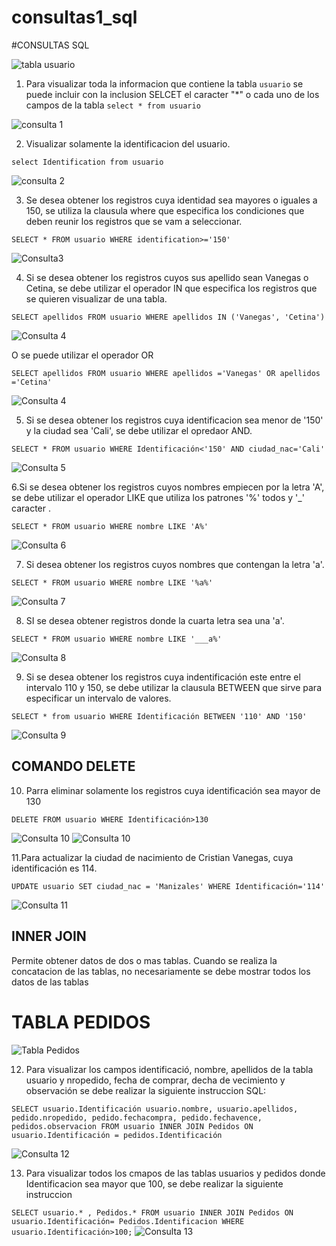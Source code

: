 # consultas1_sql

#CONSULTAS SQL

![tabla usuario](img/img1.png "tabla usuario")

1. Para visualizar toda la informacion que contiene la tabla `usuario` se puede incluir con la inclusion SELCET el caracter "*" o cada uno de los campos de la tabla
`select * from usuario`

![](img/img1.png "consulta 1")

2. Visualizar solamente la identificacion del usuario.

`select Identification from usuario`

![](img/img2.png "consulta 2")

3. Se desea obtener los registros cuya identidad sea mayores o iguales a 150, se utiliza la clausula where que especifica los condiciones que deben reunir los registros que se vam a seleccionar.

`SELECT * FROM usuario WHERE identification>='150'`

![Consulta3](img/img3.png "consulta 3 ")

4. Si se desea obtener los registros cuyos sus apellido sean Vanegas o Cetina, se debe utilizar el operador IN que especifica los registros que se quieren visualizar de una tabla.

`SELECT apellidos FROM usuario WHERE apellidos IN ('Vanegas', 'Cetina')`

![Consulta 4](img/img4.png "consulta 4 ")

O se puede utilizar el operador OR

`SELECT apellidos FROM usuario WHERE apellidos ='Vanegas' OR apellidos ='Cetina'`

![Consulta 4](img/img4.2.png "consulta 4 pero con OR")

5. Si se desea obtener los registros cuya identificacion sea menor de '150'  y la ciudad sea 'Cali', se debe utilizar el opredaor AND.

`SELECT * FROM usuario WHERE Identificación<'150' AND ciudad_nac='Cali'`

![Consulta 5](img/img5.png "consulta 5")

6.Si se desea obtener los registros cuyos nombres empiecen por la letra 'A', se debe utilizar el operador LIKE que utiliza los patrones '%' todos y '_' caracter .

`SELECT * FROM usuario WHERE nombre LIKE 'A%'`

![Consulta 6](img/img6.png "consulta 6")

7. Si desea obtener los registros cuyos nombres que contengan la letra 'a'.

`SELECT * FROM usuario WHERE nombre LIKE '%a%'`

![Consulta 7](img/img7.png "consulta 7")

8. SI se desea obtener registros donde la cuarta letra sea una 'a'.


`SELECT * FROM usuario WHERE nombre LIKE '___a%'`

![Consulta 8](img/img8.png "consulta 8")

9. Si se desea obtener los registros cuya indentificación este entre el intervalo 110 y 150, se debe utilizar la clausula BETWEEN que sirve para especificar un intervalo de valores.

`SELECT * from usuario WHERE Identificación BETWEEN '110' AND '150'`

![Consulta 9](img/img9.png "consulta 9")


## COMANDO DELETE

10. Parra eliminar solamente los registros cuya identificación sea mayor de 130

`DELETE FROM usuario WHERE Identificación>130 `


![Consulta 10](img/img10.png "consulta 10")
![Consulta 10](img/img10.2.png "consulta 10")


11.Para actualizar la ciudad de nacimiento de Cristian Vanegas, cuya identificación es 114.

`UPDATE usuario SET ciudad_nac = 'Manizales' WHERE Identificación='114'`

![Consulta 11](img/img11.png "consulta 11")


## INNER JOIN 

Permite obtener datos de dos o mas tablas. Cuando se realiza la concatacion de las tablas, no necesariamente se debe mostrar todos los datos de las tablas 
# TABLA PEDIDOS

![Tabla Pedidos](img/tabla_pedidos.png "Tabla Pedidos")

12. Para visualizar los campos identificació, nombre, apellidos de la tabla usuario y nropedido, fecha de comprar, decha de vecimiento y observación se debe realizar la siguiente instruccion SQL:

`SELECT usuario.Identificación usuario.nombre, usuario.apellidos, pedido.nropedido, pedido.fechacompra, pedido.fechavence, pedidos.observacion FROM usuario INNER JOIN Pedidos ON usuario.Identificación = pedidos.Identificación`

![Consulta 12](img/img_12.png "Consulta 12")

13. Para visualizar todos los cmapos de las tablas usuarios y pedidos donde Identificacion sea mayor que 100, se debe realizar la siguiente instruccion

`SELECT usuario.* , Pedidos.* FROM usuario INNER JOIN Pedidos ON usuario.Identificación= Pedidos.Identificacion WHERE usuario.Identificación>100;`
![Consulta 13](img/img_13.png "Consulta 13")


